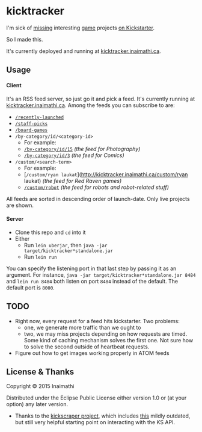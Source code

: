# kicktracker

I'm sick of [missing](https://www.kickstarter.com/projects/maydaygames/viceroy-fantasy-pyramid-card-board-game-1-4-player?ref=nav_search) interesting [game](https://www.kickstarter.com/projects/dicehateme/big-games-for-small-pockets-dice-hate-mes-54-card?ref=nav_search) projects [on Kickstarter](https://www.kickstarter.com/projects/fowers/paperback-a-novel-deckbuilding-game/description).

So I made this.

It's currently deployed and running at [kicktracker.inaimathi.ca](http://kicktracker.inaimathi.ca).

## Usage

#### Client

It's an RSS feed server, so just go it and pick a feed. It's currently running at [kicktracker.inaimathi.ca](http://kicktracker.inaimathi.ca). Among the feeds you can subscribe to are:

- [`/recently-launched`](http://kicktracker.inaimathi.ca/recently-launched)
- [`/staff-picks`](http://kicktracker.inaimathi.ca/staff-picks)
- [`/board-games`](http://kicktracker.inaimathi.ca/staff-picks)
- `/by-category/id/<category-id>`
	- For example:
	- [`/by-category/id/15`](http://kicktracker.inaimathi.ca/by-category/id/15) *(the feed for Photography)*
	- [`/by-category/id/3`](http://kicktracker.inaimathi.ca/by-category/id/3) *(the feed for Comics)*
- `/custom/<search-term>`
	- For example:
	- [`/custom/ryan laukat`](http://kicktracker.inaimathi.ca/custom/ryan laukat) *(the feed for Red Raven games)*
	- [`/custom/robot`](http://kicktracker.inaimathi.ca/custom/robot) *(the feed for robots and robot-related stuff)*

All feeds are sorted in descending order of launch-date. Only live projects are shown.

#### Server

- Clone this repo and `cd` into it
- Either
	- Run `lein uberjar`, then `java -jar target/kicktracker*standalone.jar`
	- Run `lein run`

You can specify the listening port in that last step by passing it as an argument. For instance, `java -jar target/kicktracker*standalone.jar 8484` and `lein run 8484` both listen on port `8484` instead of the default. The default port is `8000`.

## TODO

- Right now, every request for a feed hits kickstarter. Two problems:
	- one, we generate more traffic than we ought to
	- two, we may miss projects depending on how requests are timed.
	Some kind of caching mechanism solves the first one. Not sure how to solve the second outside of heartbeat requests.
- Figure out how to get images working properly in ATOM feeds

## License & Thanks

Copyright © 2015 Inaimathi

Distributed under the Eclipse Public License either version 1.0 or (at your option) any later version.

- Thanks to the [kickscraper project](https://github.com/markolson/kickscraper), which includes [this](https://github.com/markolson/kickscraper/issues/16#issuecomment-31409151) mildly outdated, but still very helpful starting point on interacting with the KS API.
